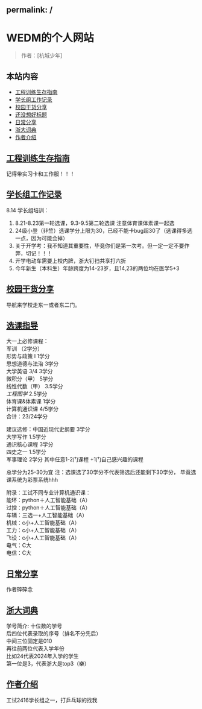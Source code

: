 permalink: /
---

# WEDM的个人网站
> 作者：[杭城少年]
## 本站内容

- [工程训练生存指南](/学习路线)
- [学长组工作记录](/有待更新)
- [校园干货分享](/有待加工)
- [还没想好标题](/空空如也)
- [日常分享](/生活碎片)
- [浙大词典](/浙大词典)
- [作者介绍](/作者)


## [工程训练生存指南](/学习路线)

记得带实习卡和工作服！！！

## [学长组工作记录](/有待更新)

8.14 学长组培训：
1. 8.21-8.23第一轮选课，9.3-9.5第二轮选课 注意体育课体素课一起选
2. 24级小登（非竺）选课学分上限为30，已经不能卡bug超30了（选课得多选一点，因为可能会掉）
3. 关于开学考：我不知道其重要性，毕竟你们是第一次考。但一定一定不要作弊，切记！！！
4. 开学电动车需要上校内牌，浙大钉扫共享打六折
5. 今年新生（本科生）年龄跨度为14-23岁，且14,23的两位均在医学5+3
   


## [校园干货分享](/有待加工)

导航来学校走东一或者东二门。

## [选课指导](/参考即可)

大一上必修课程：                                     
军训                （2学分）                     
形势与政策 I          1学分                      
思想道德与法治         3学分                     
大学英语  3/4         3学分                     
微积分（甲）          5学分                     
线性代数（甲）        3.5学分                    
*工程图学*            2.5学分                  
体育课&体素课         1学分  
计算机通识课          4/5学分  
合计：23/24学分

建议选修：中国近现代史纲要    3学分  
          大学写作          1.5学分  
          通识核心课程      3学分  
          四史之一          1.5学分  
          军事理论          2学分 
其中任意1-2门课程 +1门自己感兴趣的课程

总学分为25-30为宜
注：选课选了30学分不代表筛选后还能剩下30学分，
毕竟选课系统为彩票系统hhh

附录：工试不同专业计算机通识课：  
能环：python＋人工智能基础（A）  
过控：python＋人工智能基础（A）  
车辆：三选一+人工智能基础（A）  
机械：c小+人工智能基础（A）  
工力：c小+人工智能基础（A）  
飞设：c小+人工智能基础（A）  
电气：C大  
电信：C大


## [日常分享](/生活碎片)

作者碎碎念


## [浙大词典](/浙大词典)

学号简介: 十位数的学号  
后四位代表录取的序号（排名不分先后）  
中间三位固定是010  
再往前两位代表入学年份  
比如24代表2024年入学的学生  
第一位是3，代表浙大是top3（樂）


## [作者介绍](/作者)

工试2416学长组之一，打乒乓球的找我
